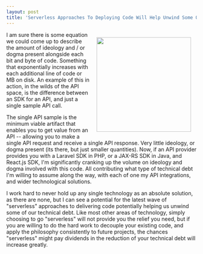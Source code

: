 ```yaml
---
layout: post
title: 'Serverless Approaches To Deploying Code Will Help Unwind Some Of The Technical Debt We Have'
---
```

<p><img style="padding: 15px;" src="https://s3.amazonaws.com/kinlane-productions/bw-icons/bw-technical-debt-api.png" alt="" width="250" align="right" /></p>
<p>I am sure there is some equation we could come up to describe the amount of ideology and / or dogma present alongside each bit and byte of code. Something that exponentially increases with each additional line of code or MB on disk. An example of this in action, in the wilds of the API space, is the difference between an SDK for an API, and just a single sample API call.&nbsp;</p>
<p>The single API sample is the minimum viable artifact that enables you to get value from an API -- allowing you to make a single API request and receive a single API response. Very little ideology, or dogma present (its there, but just smaller quantities). Now, if an API provider provides you with a Laravel SDK in PHP, or a JAX-RS SDK in Java, and React.js SDK, I'm significantly cranking up the volume on ideology&nbsp;and dogma involved with this code. All contributing what type of technical debt I'm willing to assume along the way, with each of one my API integrations, and wider technological solutions.</p>
<p>I work hard to never hold up any single technology as an absolute solution, as there are none, but I can see a potential for the latest wave of "serverless" approaches to delivering code potentially helping us unwind some of our technical debt. Like most other areas of technology, simply choosing to go "serverless" will not provide you the relief you need, but if you are willing to do the hard work to decouple your existing code, and apply the philosophy consistently to future projects, the chances "serverless" might pay dividends in the reduction of your technical debt will increase greatly.</p>
